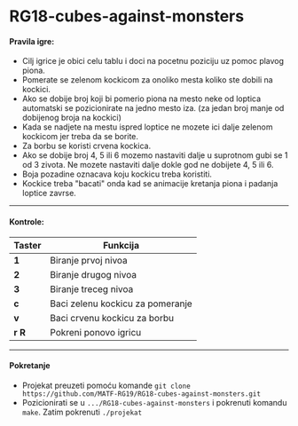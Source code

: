 # RG18-cubes-against-monsters
#### Pravila igre:

* Cilj igrice je obici celu tablu i doci na pocetnu poziciju uz pomoc plavog piona.
* Pomerate se zelenom kockicom za onoliko mesta koliko ste dobili na kockici.
* Ako se dobije broj koji bi pomerio piona na mesto neke od loptica automatski se pozicionirate na jedno mesto iza. (za jedan broj manje od dobijenog broja na kockici)
* Kada se nadjete na mestu ispred loptice ne mozete ici dalje zelenom kockicom jer treba da se borite. 
*  Za borbu se koristi crvena kockica. 
*  Ako se dobije broj 4, 5 ili 6 mozemo nastaviti dalje u suprotnom gubi se 1 od 3 zivota. Ne mozete nastaviti dalje dokle god ne dobijete 4, 5 ili 6.
*  Boja pozadine oznacava koju kockicu treba koristiti.
*  Kockice treba "bacati" onda kad se animacije kretanja piona i padanja loptice zavrse.
<hr>

#### Kontrole:

| Taster      | Funkcija |
| ----------- | ----------- |
| **1**       | Biranje prvoj nivoa       |
| **2**   | Biranje drugog nivoa        |
| **3**   | Biranje treceg nivoa        |
| **c**   | Baci zelenu kockicu za pomeranje      |
| **v**   | Baci crvenu kockicu za borbu        |
| **r** **R**   | Pokreni ponovo igricu        |


<hr>

#### Pokretanje
* Projekat preuzeti pomoću komande `git clone https://github.com/MATF-RG19/RG18-cubes-against-monsters.git`
* Pozicionirati se u ```.../RG18-cubes-against-monsters``` i pokrenuti komandu  ```make```. Zatim pokrenuti ```./projekat```
